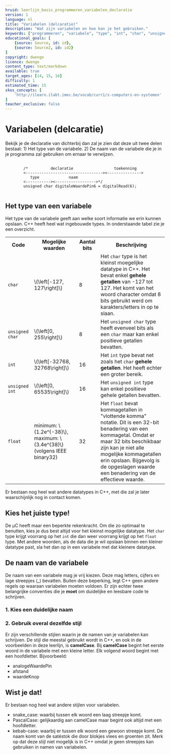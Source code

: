```yaml
---
hruid: leerlijn_basis_programmeren_variabelen_declaratie
version: 1
language: nl
title: "Variabelen (delcaratie)"
description: "Wat zijn variabelen en hoe kan je het gebruiken."
keywords: ["programmeren", "variabele", "type", "int", "char", "unsigned", "float", "microcontroller", "µC", "arduino", "dwenguino"]
educational_goals: [
    {source: Source, id: id}, 
    {source: Source2, id: id2}
]
copyright: dwengo
licence: dwengo
content_type: text/markdown
available: true
target_ages: [14, 15, 16]
difficulty: 1
estimated_time: 15
skos_concepts: [
    'http://ilearn.ilabt.imec.be/vocab/curr1/s-computers-en-systemen'
]
teacher_exclusive: false
---
```


# Variabelen (delcaratie)

Bekijk je de declaratie van dichterbij dan zal je zien dat deze uit twee delen bestaat: 1) Het type van de variabele. 2) De naam van de variabele die je in je programma zal gebruiken om ernaar te verwijzen.

<pre>
    <code class="language-cpp">
        /*          declaratie                  toekenning
        <----------------------------------><---------------> 
           type             naam
        <-----------><------------------>*/
        unsigned char digitaleWaardePin6 = digitalRead(6);
    </code>
</pre> 

## Het type van een variabele

Het type van de variabele geeft aan welke soort informatie we erin kunnen opslaan. C++ heeft heel wat ingebouwde types. In onderstaande tabel zie je een overzicht.

<table>
    <tr>
        <th>Code</th>
        <th>Mogelijke waarden</th>
        <th>Aantal bits</th>
        <th>Beschrijving</th>
    </tr>
    <tr>
        <td><code class="language-cpp">char</code></td>
        <td>\(\left[-127, 127\right]\)</td>
        <td>8</td>
        <td>Het <code class="language-cpp">char</code> type is het kleinst moegelijke datatype in C++. Het bevat enkel <strong>gehele getallen</strong> van -127 tot 127. Het komt van het woord character omdat 8 bits gebruikt werd om karakters/letters in op te slaan.</td>
    </tr>
    <tr>
        <td><code class="language-cpp">unsigned char</code></td>
        <td>\(\left[0, 255\right]\)</td>
        <td>8</td>
        <td>Het <code class="language-cpp">unsigned char</code> type heeft evenveel bits als een <code class="language-cpp">char</code> maar kan enkel positieve getallen bevatten.</td>
    </tr>
    <tr>
        <td><code class="language-cpp">int</code></td>
        <td>\(\left[-32768, 32768\right]\)</td>
        <td>16</td>
        <td>Het <code class="language-cpp">int</code> type bevat net zoals het <code class="language-cpp">char</code> <strong>gehele getallen</strong>. Het heeft echter een groter bereik.</td>
    </tr>
    <tr>
        <td><code class="language-cpp">unsigned int</code></td>
        <td>\(\left[0, 65535\right]\)</td>
        <td>16</td>
        <td>Het <code class="language-cpp">unsigned int</code> type kan enkel positieve gehele getallen bevatten.</td>
    </tr>
    <tr>
        <td><code class="language-cpp">float</code></td>
        <td>minimum: \(1.2e^{-38}\), maximum: \(3.4e^{38}\) (volgens IEEE binary32)</td>
        <td>32</td>
        <td>Het <code class="language-cpp">float</code> bevat kommagetallen in "vlottende komma" notatie. Dit is een 32-bit benadering van een kommagetal. Omdat er maar 32 bits beschikbaar zijn kan je niet alle mogelijke kommagetallen erin opslaan. Bijgevolg is de opgeslagen waarde een benadering van de effectieve waarde.</td>
    </tr>
</table>

Er bestaan nog heel wat andere datatypes in C++, met die zal je later waarschijnlijk nog in contact komen.

<div class="dwengo-content sideinfo">
    <h2 class="title">Kies het juiste type!</h2>
    <div class="content">
        De µC heeft maar een beperkte rekenkracht. Om die zo optimaal te benutten, kies je dus best altijd voor het kleinst mogelijke datatype. Het <code class="language-cpp">char</code> type krijgt voorrang op het <code class="language-cpp">int</code> die dan weer voorrang krijgt op het <code class="language-cpp">float</code> type. Met andere woorden, als de data die je wil opslaan binnen een kleiner datatype past, sla het dan op in een variabele met dat kleinere datatype.
    </div>
</div>


## De naam van de variabele

De naam van een variabele mag je vrij kiezen. Deze mag letters, cijfers en lage streepjes (_) bevatten. Buiten deze beperking, legt C++ geen andere regels op waaraan variabelen moeten voldoen. Er zijn echter twee belangrijke conventies die je <strong>moet</strong> om duidelijke en leesbare code te schrijven. 

### 1. Kies een duidelijke naam


### 2. Gebruik overal dezelfde stijl

Er zijn verschillende stijlen waarin je de namen van je variabelen kan schrijven. De stijl die meestal gebruikt wordt in C++, en ook in de voorbeelden in deze leerlijn, is **camelCase**. Bij **camelCase** begint het eerste woord in de variabele met een kleine letter. Elk volgend woord begint met een hoofdletter. Bijvoorbeeld:

- analogeWaardePin
- afstand
- waardeKnop

<div class="dwengo-content sideinfo">
    <h2 class="title">Wist je dat!</h2>
    <div class="content">
        Er bestaan nog heel wat andere stijlen voor variabelen. 
        <ul>
            <li>snake_case: waarbij tussen elk woord een laag streepje komt.</li>
            <li>PascalCase: gelijkaardig aan camelCase maar begint ook altijd met een hoofdletter.</li>
            <li>kebab-case: waarbij er tussen elk woord een gewoon streepje komt. De naam komt van de satéstok die door blokjes vlees en groenten zit. Merk op dat deze stijl niet mogelijk is in C++ omdat je geen streepjes kan gebruiken in namen van variabelen.</li>
        </ul>
    </div>
</div>

